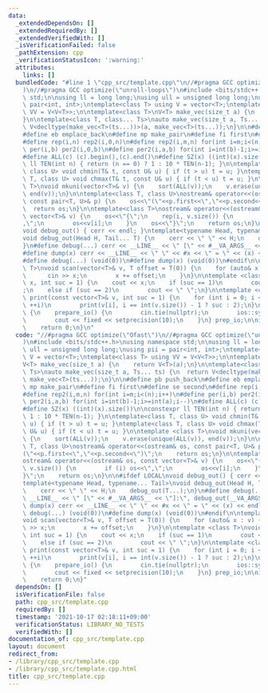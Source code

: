 ```yaml
---
data:
  _extendedDependsOn: []
  _extendedRequiredBy: []
  _extendedVerifiedWith: []
  _isVerificationFailed: false
  _pathExtension: cpp
  _verificationStatusIcon: ':warning:'
  attributes:
    links: []
  bundledCode: "#line 1 \"cpp_src/template.cpp\"\n//#pragma GCC optimize(\"Ofast\"\
    )\n//#pragma GCC optimize(\"unroll-loops\")\n#include <bits/stdc++.h>\nusing namespace\
    \ std;\n\nusing ll = long long;\nusing ull = unsigned long long;\nusing pii =\
    \ pair<int, int>;\ntemplate<class T> using V = vector<T>;\ntemplate<class T> using\
    \ VV = V<V<T>>;\n\ntemplate<class T>\nV<T> make_vec(size_t a) {\n    return V<T>(a);\n\
    }\n\ntemplate<class T, class... Ts>\nauto make_vec(size_t a, Ts... ts) {\n  return\
    \ V<decltype(make_vec<T>(ts...))>(a, make_vec<T>(ts...));\n}\n\n#define pb push_back\n\
    #define eb emplace_back\n#define mp make_pair\n#define fi first\n#define se second\n\
    #define rep(i,n) rep2(i,0,n)\n#define rep2(i,m,n) for(int i=m;i<(n);i++)\n#define\
    \ per(i,b) per2(i,0,b)\n#define per2(i,a,b) for(int i=int(b)-1;i>=int(a);i--)\n\
    #define ALL(c) (c).begin(),(c).end()\n#define SZ(x) ((int)(x).size())\n\nconstexpr\
    \ ll TEN(int n) { return (n == 0) ? 1 : 10 * TEN(n-1); }\n\ntemplate<class T,\
    \ class U> void chmin(T& t, const U& u) { if (t > u) t = u; }\ntemplate<class\
    \ T, class U> void chmax(T& t, const U& u) { if (t < u) t = u; }\n\ntemplate <class\
    \ T>\nvoid mkuni(vector<T>& v) {\n    sort(ALL(v));\n    v.erase(unique(ALL(v)),\
    \ end(v));\n}\n\ntemplate<class T, class U>\nostream& operator<<(ostream& os,\
    \ const pair<T, U>& p) {\n    os<<\"(\"<<p.first<<\",\"<<p.second<<\")\";\n  \
    \  return os;\n}\n\ntemplate<class T>\nostream& operator<<(ostream& os, const\
    \ vector<T>& v) {\n    os<<\"{\";\n    rep(i, v.size()) {\n        if (i) os<<\"\
    ,\";\n        os<<v[i];\n    }\n    os<<\"}\";\n    return os;\n}\n\n#ifdef LOCAL\n\
    void debug_out() { cerr << endl; }\ntemplate<typename Head, typename... Tail>\n\
    void debug_out(Head H, Tail... T) {\n    cerr << \" \" << H;\n    debug_out(T...);\n\
    }\n#define debug(...) cerr << __LINE__ << \" [\" << #__VA_ARGS__ << \"]:\", debug_out(__VA_ARGS__)\n\
    #define dump(x) cerr << __LINE__ << \" \" << #x << \" = \" << (x) << endl\n#else\n\
    #define debug(...) (void(0))\n#define dump(x) (void(0))\n#endif\n\ntemplate <class\
    \ T>\nvoid scan(vector<T>& v, T offset = T(0)) {\n    for (auto& x : v) {\n  \
    \      cin >> x;\n        x += offset;\n    }\n}\n\ntemplate <class T>\nvoid print(T\
    \ x, int suc = 1) {\n    cout << x;\n    if (suc == 1)\n        cout << \"\\n\"\
    ;\n    else if (suc == 2)\n        cout << \" \";\n}\n\ntemplate <class T>\nvoid\
    \ print(const vector<T>& v, int suc = 1) {\n    for (int i = 0; i < v.size();\
    \ ++i)\n        print(v[i], i == int(v.size()) - 1 ? suc : 2);\n}\n\nstruct prepare_io\
    \ {\n    prepare_io() {\n        cin.tie(nullptr);\n        ios::sync_with_stdio(false);\n\
    \        cout << fixed << setprecision(10);\n    }\n} prep_io;\n\nint main() {\n\
    \    return 0;\n}\n"
  code: "//#pragma GCC optimize(\"Ofast\")\n//#pragma GCC optimize(\"unroll-loops\"\
    )\n#include <bits/stdc++.h>\nusing namespace std;\n\nusing ll = long long;\nusing\
    \ ull = unsigned long long;\nusing pii = pair<int, int>;\ntemplate<class T> using\
    \ V = vector<T>;\ntemplate<class T> using VV = V<V<T>>;\n\ntemplate<class T>\n\
    V<T> make_vec(size_t a) {\n    return V<T>(a);\n}\n\ntemplate<class T, class...\
    \ Ts>\nauto make_vec(size_t a, Ts... ts) {\n  return V<decltype(make_vec<T>(ts...))>(a,\
    \ make_vec<T>(ts...));\n}\n\n#define pb push_back\n#define eb emplace_back\n#define\
    \ mp make_pair\n#define fi first\n#define se second\n#define rep(i,n) rep2(i,0,n)\n\
    #define rep2(i,m,n) for(int i=m;i<(n);i++)\n#define per(i,b) per2(i,0,b)\n#define\
    \ per2(i,a,b) for(int i=int(b)-1;i>=int(a);i--)\n#define ALL(c) (c).begin(),(c).end()\n\
    #define SZ(x) ((int)(x).size())\n\nconstexpr ll TEN(int n) { return (n == 0) ?\
    \ 1 : 10 * TEN(n-1); }\n\ntemplate<class T, class U> void chmin(T& t, const U&\
    \ u) { if (t > u) t = u; }\ntemplate<class T, class U> void chmax(T& t, const\
    \ U& u) { if (t < u) t = u; }\n\ntemplate <class T>\nvoid mkuni(vector<T>& v)\
    \ {\n    sort(ALL(v));\n    v.erase(unique(ALL(v)), end(v));\n}\n\ntemplate<class\
    \ T, class U>\nostream& operator<<(ostream& os, const pair<T, U>& p) {\n    os<<\"\
    (\"<<p.first<<\",\"<<p.second<<\")\";\n    return os;\n}\n\ntemplate<class T>\n\
    ostream& operator<<(ostream& os, const vector<T>& v) {\n    os<<\"{\";\n    rep(i,\
    \ v.size()) {\n        if (i) os<<\",\";\n        os<<v[i];\n    }\n    os<<\"\
    }\";\n    return os;\n}\n\n#ifdef LOCAL\nvoid debug_out() { cerr << endl; }\n\
    template<typename Head, typename... Tail>\nvoid debug_out(Head H, Tail... T) {\n\
    \    cerr << \" \" << H;\n    debug_out(T...);\n}\n#define debug(...) cerr <<\
    \ __LINE__ << \" [\" << #__VA_ARGS__ << \"]:\", debug_out(__VA_ARGS__)\n#define\
    \ dump(x) cerr << __LINE__ << \" \" << #x << \" = \" << (x) << endl\n#else\n#define\
    \ debug(...) (void(0))\n#define dump(x) (void(0))\n#endif\n\ntemplate <class T>\n\
    void scan(vector<T>& v, T offset = T(0)) {\n    for (auto& x : v) {\n        cin\
    \ >> x;\n        x += offset;\n    }\n}\n\ntemplate <class T>\nvoid print(T x,\
    \ int suc = 1) {\n    cout << x;\n    if (suc == 1)\n        cout << \"\\n\";\n\
    \    else if (suc == 2)\n        cout << \" \";\n}\n\ntemplate <class T>\nvoid\
    \ print(const vector<T>& v, int suc = 1) {\n    for (int i = 0; i < v.size();\
    \ ++i)\n        print(v[i], i == int(v.size()) - 1 ? suc : 2);\n}\n\nstruct prepare_io\
    \ {\n    prepare_io() {\n        cin.tie(nullptr);\n        ios::sync_with_stdio(false);\n\
    \        cout << fixed << setprecision(10);\n    }\n} prep_io;\n\nint main() {\n\
    \    return 0;\n}"
  dependsOn: []
  isVerificationFile: false
  path: cpp_src/template.cpp
  requiredBy: []
  timestamp: '2021-10-17 02:18:11+09:00'
  verificationStatus: LIBRARY_NO_TESTS
  verifiedWith: []
documentation_of: cpp_src/template.cpp
layout: document
redirect_from:
- /library/cpp_src/template.cpp
- /library/cpp_src/template.cpp.html
title: cpp_src/template.cpp
---
```

